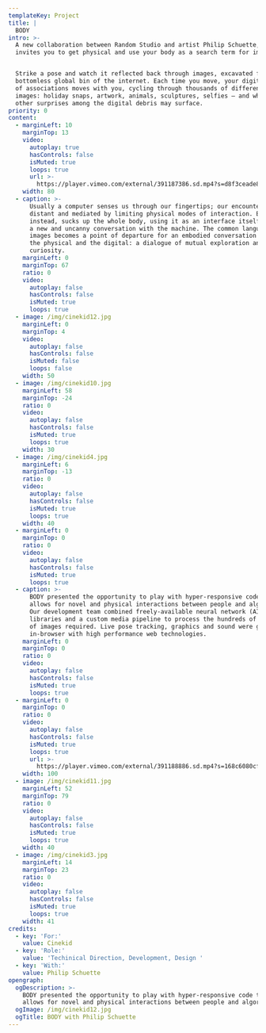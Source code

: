 ```yaml
---
templateKey: Project
title: |
  BODY 
intro: >-
  A new collaboration between Random Studio and artist Philip Schuette, BODY
  invites you to get physical and use your body as a search term for images. 


  Strike a pose and watch it reflected back through images, excavated from the
  bottomless global bin of the internet. Each time you move, your digital series
  of associations moves with you, cycling through thousands of different online
  images: holiday snaps, artwork, animals, sculptures, selfies – and whatever
  other surprises among the digital debris may surface.
priority: 0
content:
  - marginLeft: 10
    marginTop: 13
    video:
      autoplay: true
      hasControls: false
      isMuted: true
      loops: true
      url: >-
        https://player.vimeo.com/external/391187386.sd.mp4?s=d8f3ceade8690ea994de9694d4301e0f1c6affeb&profile_id=164
    width: 80
  - caption: >-
      Usually a computer senses us through our fingertips; our encounters are
      distant and mediated by limiting physical modes of interaction. BODY,
      instead, sucks up the whole body, using it as an interface itself to start
      a new and uncanny conversation with the machine. The common language of
      images becomes a point of departure for an embodied conversation between
      the physical and the digital: a dialogue of mutual exploration and
      curiosity.
    marginLeft: 0
    marginTop: 67
    ratio: 0
    video:
      autoplay: false
      hasControls: false
      isMuted: true
      loops: true
  - image: /img/cinekid12.jpg
    marginLeft: 0
    marginTop: 4
    video:
      autoplay: false
      hasControls: false
      isMuted: false
      loops: false
    width: 50
  - image: /img/cinekid10.jpg
    marginLeft: 58
    marginTop: -24
    ratio: 0
    video:
      autoplay: false
      hasControls: false
      isMuted: true
      loops: true
    width: 30
  - image: /img/cinekid4.jpg
    marginLeft: 6
    marginTop: -13
    ratio: 0
    video:
      autoplay: false
      hasControls: false
      isMuted: true
      loops: true
    width: 40
  - marginLeft: 0
    marginTop: 0
    ratio: 0
    video:
      autoplay: false
      hasControls: false
      isMuted: true
      loops: true
  - caption: >-
      BODY presented the opportunity to play with hyper-responsive code that
      allows for novel and physical interactions between people and algorithms.
      Our development team combined freely-available neural network (AI)
      libraries and a custom media pipeline to process the hundreds of thousands
      of images required. Live pose tracking, graphics and sound were generated
      in-browser with high performance web technologies.
    marginLeft: 0
    marginTop: 0
    ratio: 0
    video:
      autoplay: false
      hasControls: false
      isMuted: true
      loops: true
  - marginLeft: 0
    marginTop: 0
    ratio: 0
    video:
      autoplay: false
      hasControls: false
      isMuted: true
      loops: true
      url: >-
        https://player.vimeo.com/external/391188886.sd.mp4?s=168c6080cf66d3d7713f0755196c45c367ebe90e&profile_id=164
    width: 100
  - image: /img/cinekid11.jpg
    marginLeft: 52
    marginTop: 79
    ratio: 0
    video:
      autoplay: false
      hasControls: false
      isMuted: true
      loops: true
    width: 40
  - image: /img/cinekid3.jpg
    marginLeft: 14
    marginTop: 23
    ratio: 0
    video:
      autoplay: false
      hasControls: false
      isMuted: true
      loops: true
    width: 41
credits:
  - key: 'For:'
    value: Cinekid
  - key: 'Role:'
    value: 'Techinical Direction, Development, Design '
  - key: 'With:'
    value: Philip Schuette
opengraph:
  ogDescription: >-
    BODY presented the opportunity to play with hyper-responsive code that
    allows for novel and physical interactions between people and algorithms.
  ogImage: /img/cinekid12.jpg
  ogTitle: BODY with Philip Schuette
---
```



